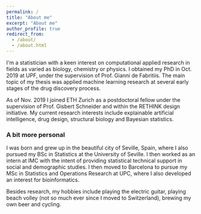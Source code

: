 ```yaml
---
permalink: /
title: "About me"
excerpt: "About me"
author_profile: true
redirect_from: 
  - /about/
  - /about.html
---
```


I'm a statistician with a keen interest on computational applied research in fields as varied as biology, chemistry or physics. I obtained my PhD in Oct. 2019 at UPF, under the supervision of Prof. Gianni de Fabritiis. The main topic of my thesis was applied machine learning research at several early stages of the drug discovery process.

As of Nov. 2019 I joined ETH Zurich as a postdoctoral fellow under the supervision of Prof. Gisbert Schneider and within the RETHINK design initiative. My current research interests include explainable artificial intelligence, drug design, structural biology and Bayesian statistics.

### A bit more personal

I was born and grew up in the beautiful city of Seville, Spain, where I also pursued my BSc in Statistics at the University of Seville. I then worked as an intern at IMC with the intent of providing statistical technical support in social and demographic studies. I then moved to Barcelona to pursue my MSc in Statistics and Operations Research at UPC, where I also developed an interest for bioinformatics.

Besides research, my hobbies include playing the electric guitar, playing beach volley (not so much ever since I moved to Switzerland), brewing my own beer and cycling.
